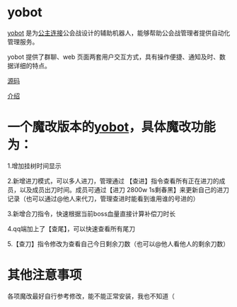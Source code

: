 # yobot

[yobot](./about.md) 是为[公主连接](https://game.bilibili.com/pcr/)公会战设计的辅助机器人，能够帮助公会战管理者提供自动化管理服务。

yobot 提供了群聊、web 页面两套用户交互方式，具有操作便捷、通知及时、数据详细的特点。

[源码](./src/client)

[介绍](https://yobot.win)

# 一个魔改版本的[yobot](./about.md)，具体魔改功能为：

1.增加挂树时间显示

2.新增进刀模式，可以多人进刀，管理通过 【查进】指令查看所有正在进刀的成员，以及成员出刀时间。成员可通过【进刀 2800w 1s剩春黑】来更新自己的进刀记录（也可以通过@他人来代刀，管理查进时能看到谁用谁的号进的）

3.新增合刀指令，快速根据当前boss血量直接计算补偿刀时长

4.qq端加上了【查尾】，可以快速查看所有尾刀

5.【查刀】指令修改为查看自己今日剩余刀数（也可以@他人看他人的剩余刀数）
# 其他注意事项

各项魔改最好自行参考修改，能不能正常安装，我也不知道（

